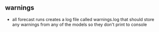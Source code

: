 ## warnings
- all forecast runs creates a log file called warnings.log that should store any warnings from any of the models so they don't print to console